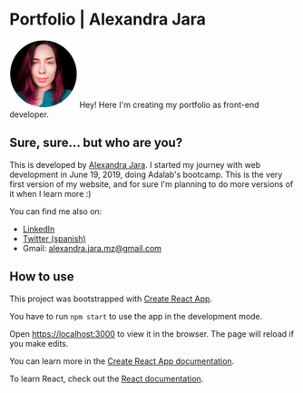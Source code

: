 # Portfolio | Alexandra Jara

<img src="./src/assets/images/alex-1.png" alt="Portrait of Alexandra Jara" height="120px">  Hey! Here I'm creating my portfolio as front-end developer. 

## Sure, sure... but who are you? ##

This is developed by [Alexandra Jara](https://github.com/alexandrajaramz). I started my journey with web development in June 19, 2019, doing Adalab's bootcamp. This is the very first version of my website, and for sure I'm planning to do more versions of it when I learn more :)

You can find me also on: 

- [LinkedIn](https://www.linkedin.com/in/alexandrajaramz/)
- [Twitter (spanish)](https://twitter.com/alexandrajaramz)
- Gmail: alexandra.jara.mz@gmail.com

## How to use ##

This project was bootstrapped with [Create React App](https://github.com/facebook/create-react-app).

You have to run `npm start` to use the app in the development mode. 

Open [https://localhost:3000](https://localhost:3000) to view it in the browser. The page will reload if you make edits.

You can learn more in the [Create React App documentation](https://facebook.github.io/create-react-app/docs/getting-started).

To learn React, check out the [React documentation](https://reactjs.org/).
